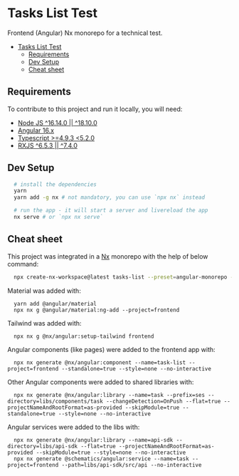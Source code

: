 # Tasks List Test

Frontend (Angular) Nx monorepo for a technical test.

- [Tasks List Test](#tasks-list-test)
  - [Requirements](#requirements)
  - [Dev Setup](#dev-setup)
  - [Cheat sheet](#cheat-sheet)

## Requirements

To contribute to this project and run it locally, you will need:

- [Node JS ^16.14.0 || ^18.10.0](https://nodejs.org/en)
- [Angular 16.x](https://angular.io/guide/versions)
- [Typescript >=4.9.3 <5.2.0](https://www.typescriptlang.org)
- [RXJS ^6.5.3 || ^7.4.0](https://rxjs.dev/)

## Dev Setup

```bash
  # install the dependencies
  yarn
  yarn add -g nx # not mandatory, you can use `npx nx` instead

  # run the app - it will start a server and livereload the app
  nx serve # or `npx nx serve`
```

## Cheat sheet

This project was integrated in a [Nx](https://nx.dev) monorepo with the help of below command:

```bash
  npx create-nx-workspace@latest tasks-list --preset=angular-monorepo --appName=frontend --e2eTestRunner=cypress --interactive=false --routing=true --standaloneApi=true --style=scss --nxCloud=false --packageManager=yarn
```

Material was added with:

```shell
  yarn add @angular/material
  npx nx g @angular/material:ng-add --project=frontend
```

Tailwind was added with:

```shell
  npx nx g @nx/angular:setup-tailwind frontend
```

Angular components (like pages) were added to the frontend app with:

```shell
  npx nx generate @nx/angular:component --name=task-list --project=frontend --standalone=true --style=none --no-interactive
```

Other Angular components were added to shared libraries with:

```shell
  npx nx generate @nx/angular:library --name=task --prefix=ses --directory=libs/components/task --changeDetection=OnPush --flat=true --projectNameAndRootFormat=as-provided --skipModule=true --standalone=true --style=none --no-interactive
```

Angular services were added to the libs with:

```shell
  npx nx generate @nx/angular:library --name=api-sdk --directory=libs/api-sdk --flat=true --projectNameAndRootFormat=as-provided --skipModule=true --style=none --no-interactive
  npx nx generate @schematics/angular:service --name=task --project=frontend --path=libs/api-sdk/src/api --no-interactive
```
